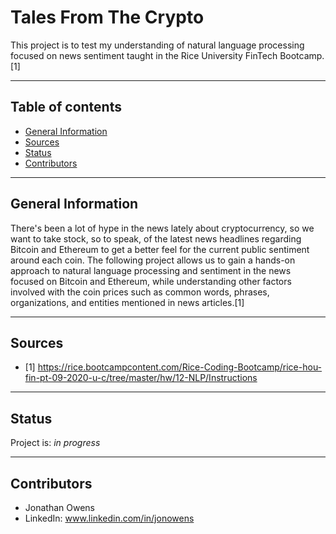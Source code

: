 # Tales From The Crypto
This project is to test my understanding of natural language processing focused on news sentiment taught in the Rice University FinTech Bootcamp.[1]

---

## Table of contents
* [General Information](#general-information)
* [Sources](#sources)
* [Status](#status)
* [Contributors](#contributors)

---

## General Information

There's been a lot of hype in the news lately about cryptocurrency, so we want to take stock, so to speak, of the latest news headlines regarding Bitcoin and Ethereum to get a better feel for the current public sentiment around each coin.  The following project allows us to gain a hands-on approach to natural language processing and sentiment in the news focused on Bitcoin and Ethereum, while understanding other factors involved with the coin prices such as common words, phrases, organizations, and entities mentioned in news articles.[1]

---

## Sources

- [1] https://rice.bootcampcontent.com/Rice-Coding-Bootcamp/rice-hou-fin-pt-09-2020-u-c/tree/master/hw/12-NLP/Instructions

---

## Status

Project is: _in progress_

---

## Contributors

* Jonathan Owens
* LinkedIn: www.linkedin.com/in/jonowens
